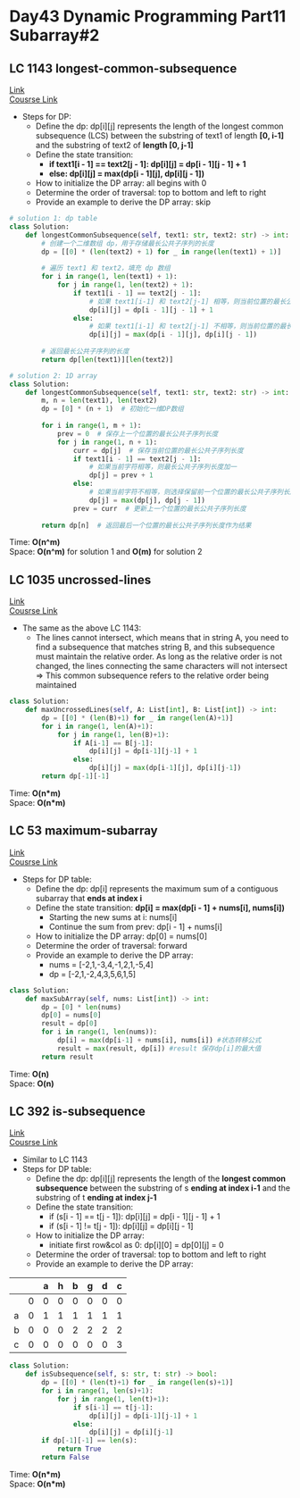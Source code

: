# Day43 Dynamic Programming Part11 Subarray#2

##  LC 1143 longest-common-subsequence
[Link](https://leetcode.com/problems/longest-common-subsequence/description/)   
[Cousrse Link](https://programmercarl.com/1143.%E6%9C%80%E9%95%BF%E5%85%AC%E5%85%B1%E5%AD%90%E5%BA%8F%E5%88%97.html#%E7%AE%97%E6%B3%95%E5%85%AC%E5%BC%80%E8%AF%BE)
- Steps for DP:
    - Define the dp: dp[i][j] represents the length of the longest common subsequence (LCS) between the substring of text1 of length **[0, i-1]** and the substring of text2 of **length [0, j-1]**
    - Define the state transition:     
      - **if text1[i - 1] == text2[j - 1]: dp[i][j] = dp[i - 1][j - 1] + 1**
      - **else: dp[i][j] = max(dp[i - 1][j], dp[i][j - 1])**
    - How to initialize the DP array: all begins with 0
    - Determine the order of traversal: top to bottom and left to right 
    - Provide an example to derive the DP array: skip
```python
# solution 1: dp table
class Solution:
    def longestCommonSubsequence(self, text1: str, text2: str) -> int:
        # 创建一个二维数组 dp，用于存储最长公共子序列的长度
        dp = [[0] * (len(text2) + 1) for _ in range(len(text1) + 1)]
        
        # 遍历 text1 和 text2，填充 dp 数组
        for i in range(1, len(text1) + 1):
            for j in range(1, len(text2) + 1):
                if text1[i - 1] == text2[j - 1]:
                    # 如果 text1[i-1] 和 text2[j-1] 相等，则当前位置的最长公共子序列长度为左上角位置的值加一
                    dp[i][j] = dp[i - 1][j - 1] + 1
                else:
                    # 如果 text1[i-1] 和 text2[j-1] 不相等，则当前位置的最长公共子序列长度为上方或左方的较大值
                    dp[i][j] = max(dp[i - 1][j], dp[i][j - 1])
        
        # 返回最长公共子序列的长度
        return dp[len(text1)][len(text2)]

# solution 2: 1D array
class Solution:
    def longestCommonSubsequence(self, text1: str, text2: str) -> int:
        m, n = len(text1), len(text2)
        dp = [0] * (n + 1)  # 初始化一维DP数组
        
        for i in range(1, m + 1):
            prev = 0  # 保存上一个位置的最长公共子序列长度
            for j in range(1, n + 1):
                curr = dp[j]  # 保存当前位置的最长公共子序列长度
                if text1[i - 1] == text2[j - 1]:
                    # 如果当前字符相等，则最长公共子序列长度加一
                    dp[j] = prev + 1
                else:
                    # 如果当前字符不相等，则选择保留前一个位置的最长公共子序列长度中的较大值
                    dp[j] = max(dp[j], dp[j - 1])
                prev = curr  # 更新上一个位置的最长公共子序列长度
        
        return dp[n]  # 返回最后一个位置的最长公共子序列长度作为结果


```
Time: **O(n^m)**                                  
Space: **O(n^m)** for solution 1 and **O(m)** for solution 2

##  LC 1035 uncrossed-lines
[Link](https://leetcode.com/problems/uncrossed-lines/description/)   
[Cousrse Link](https://programmercarl.com/1035.%E4%B8%8D%E7%9B%B8%E4%BA%A4%E7%9A%84%E7%BA%BF.html)
- The same as the above LC 1143:
    - The lines cannot intersect, which means that in string A, you need to find a subsequence that matches string B, and this subsequence must maintain the relative order. As long as the relative order is not changed, the lines connecting the same characters will not intersect =>  This common subsequence refers to the relative order being maintained
```python
class Solution:
    def maxUncrossedLines(self, A: List[int], B: List[int]) -> int:
        dp = [[0] * (len(B)+1) for _ in range(len(A)+1)]
        for i in range(1, len(A)+1):
            for j in range(1, len(B)+1):
                if A[i-1] == B[j-1]:
                    dp[i][j] = dp[i-1][j-1] + 1
                else:
                    dp[i][j] = max(dp[i-1][j], dp[i][j-1])
        return dp[-1][-1]

```
Time: **O(n*m)**                   
Space: **O(n*m)** 

##  LC 53 maximum-subarray
[Link](https://leetcode.com/problems/maximum-subarray/description/)   
[Cousrse Link](https://programmercarl.com/0053.%E6%9C%80%E5%A4%A7%E5%AD%90%E5%BA%8F%E5%92%8C%EF%BC%88%E5%8A%A8%E6%80%81%E8%A7%84%E5%88%92%EF%BC%89.html)
- Steps for DP table:
    - Define the dp: dp[i] represents the maximum sum of a contiguous subarray that **ends at index i** 
    - Define the state transition: **dp[i] = max(dp[i - 1] + nums[i], nums[i])**
        - Starting the new sums at i: nums[i]
        - Continue the sum from prev: dp[i - 1] + nums[i] 
    - How to initialize the DP array: dp[0] = nums[0]
    - Determine the order of traversal: forward 
    - Provide an example to derive the DP array:
        - nums = [-2,1,-3,4,-1,2,1,-5,4]
        - dp = [-2,1,-2,4,3,5,6,1,5]

```python
class Solution:
    def maxSubArray(self, nums: List[int]) -> int:
        dp = [0] * len(nums)
        dp[0] = nums[0]
        result = dp[0]
        for i in range(1, len(nums)):
            dp[i] = max(dp[i-1] + nums[i], nums[i]) #状态转移公式
            result = max(result, dp[i]) #result 保存dp[i]的最大值
        return result
```
Time: **O(n)**              
Space: **O(n)** 


##  LC 392 is-subsequence
[Link](https://leetcode.com/problems/is-subsequence/description/)   
[Cousrse Link](https://programmercarl.com/0392.%E5%88%A4%E6%96%AD%E5%AD%90%E5%BA%8F%E5%88%97.html)
- Similar to LC 1143
- Steps for DP table:
    - Define the dp: dp[i][j] represents the length of the **longest common subsequence** between the substring of s **ending at index i-1** and the substring of t **ending at index j-1**
    - Define the state transition: 
        - if (s[i - 1] == t[j - 1]): dp[i][j] = dp[i - 1][j - 1] + 1
        - if (s[i - 1] != t[j - 1]): dp[i][j] = dp[i][j - 1]  
    - How to initialize the DP array:
        - initiate first row&col as 0: dp[i][0] = dp[0][j] = 0
    - Determine the order of traversal: top to bottom and left to right 
    - Provide an example to derive the DP array:

|   |   | a | h | b | g | d | c |
|---|---|---|---|---|---|---|---|
|   | 0 | 0 | 0 | 0 | 0 | 0 | 0 |
| a | 0 | 1 | 1 | 1 | 1 | 1 | 1 |
| b | 0 | 0 | 0 | 2 | 2 | 2 | 2 |
| c | 0 | 0 | 0 | 0 | 0 | 0 | 3 |


```python
class Solution:
    def isSubsequence(self, s: str, t: str) -> bool:
        dp = [[0] * (len(t)+1) for _ in range(len(s)+1)]
        for i in range(1, len(s)+1):
            for j in range(1, len(t)+1):
                if s[i-1] == t[j-1]:
                    dp[i][j] = dp[i-1][j-1] + 1
                else:
                    dp[i][j] = dp[i][j-1]
        if dp[-1][-1] == len(s):
            return True
        return False
```
Time: **O(n*m)**              
Space: **O(n*m)** 
